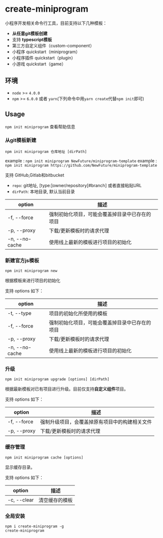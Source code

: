 # create-miniprogram

小程序开发相关命令行工具，目前支持以下几种模板：

* **从任意git模板创建**
* 支持 **typescript模板**
* 第三方自定义组件（custom-component）
* 小程序 quickstart（miniprogram）
* 小程序插件 quickstart（plugin）
* 小游戏 quickstart（game）

## 环境

* `node` >= `4.0.0`
* `npm` >= `6.0.0` 或者 `yarn`(下列命令中用`yarn create`代替`npm init`即可)

## Usage
`npm init miniprogram` 查看帮助信息

### 从git模板新建

```
npm init miniprogram 仓库地址 [dirPath]
```

example : `npm init miniprogram NewFuture/miniprogram-template`
example : `npm init miniprogram https://github.com/NewFuture/miniprogram-template`

支持 GitHub,Gitlab和bitbucket

* `repo`:  git地址, [type:]owner/repository[#branch] 或者直接粘贴URL  
* `dirPath`: 本地目录, 默认当前目录

| option | 描述 |
|---|---|
| -f, --force | 强制初始化项目，可能会覆盖掉目录中已存在的项目 |
| -p, --proxy | 下载/更新模板时的请求代理 |
| -n, --no-cache | 使用线上最新的模板进行项目的初始化 |


### 新建官方js模板

```
npm init miniprogram new
```

根据模板来进行项目的初始化

支持 options 如下：

| option | 描述 |
|---|---|
| -t, --type | 项目的初始化所使用的模板 |
| -f, --force | 强制初始化项目，可能会覆盖掉目录中已存在的项目 |
| -p, --proxy | 下载/更新模板时的请求代理 |
| -n, --no-cache | 使用线上最新的模板进行项目的初始化 |

### 升级

```
npm init miniprogram upgrade [options] [dirPath]
```

根据最新模板对已有项目进行升级。目前仅支持**自定义组件**项目。

支持 options 如下：

| option | 描述 |
|---|---|
| -f, --force | 强制升级项目，会覆盖掉原有项目中的构建相关文件 |
| -p, --proxy | 下载/更新模板时的请求代理 |

### 缓存管理

```
npm init miniprogram cache [options]
```

显示缓存目录。

支持 options 如下：

| option | 描述 |
|---|---|
| -c, --clear | 清空缓存的模板 |

### 全局安装

```
npm i create-miniprogram -g
create-miniprogram
```
